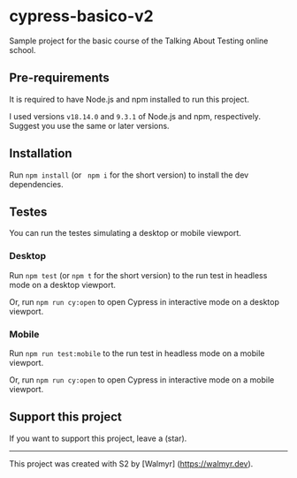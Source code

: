 # cypress-basico-v2

Sample project for the basic course of the Talking About Testing online school.

## Pre-requirements

It is required to have Node.js and npm installed to run this project.

I used versions `v18.14.0` and `9.3.1` of Node.js and npm, respectively. Suggest you use the same or later versions.

## Installation

Run `npm install` (or ` npm i` for the short version) to install the dev dependencies.

## Testes

You can run the testes simulating a desktop or mobile viewport.

### Desktop

Run `npm test` (or `npm t` for the short version) to the run test in headless mode on a desktop viewport.

Or, run `npm run cy:open` to open Cypress in interactive mode on a desktop viewport.

### Mobile

Run `npm run test:mobile` to the run test in headless mode on a mobile viewport.

Or, run `npm run cy:open` to open Cypress in interactive mode on a mobile viewport.

## Support this project

If you want to support this project, leave a (star).

____

This project was created with S2 by [Walmyr] (https://walmyr.dev).

